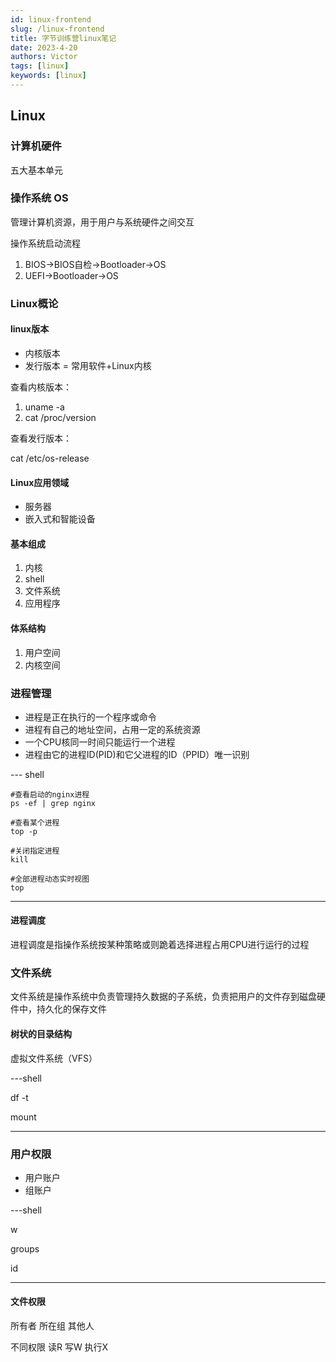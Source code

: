 ```yaml
---
id: linux-frontend
slug: /linux-frontend
title: 字节训练营linux笔记
date: 2023-4-20
authors: Victor
tags: [linux]
keywords: [linux]
---
```

<!--truncate-->

## Linux

### 计算机硬件

五大基本单元

### 操作系统 OS

管理计算机资源，用于用户与系统硬件之间交互

操作系统启动流程

1. BIOS->BIOS自检->Bootloader->OS
2. UEFI->Bootloader->OS

### Linux概论

#### linux版本

* 内核版本
* 发行版本 = 常用软件+Linux内核

查看内核版本：

1. uname -a
2. cat /proc/version

查看发行版本：

cat /etc/os-release

#### Linux应用领域

* 服务器
* 嵌入式和智能设备

#### 基本组成

1. 内核
2. shell
3. 文件系统
4. 应用程序

#### 体系结构

1. 用户空间
2. 内核空间

### 进程管理

* 进程是正在执行的一个程序或命令
* 进程有自己的地址空间，占用一定的系统资源
* 一个CPU核同一时间只能运行一个进程
* 进程由它的进程ID(PID)和它父进程的ID（PPID）唯一识别

--- shell

    #查看启动的nginx进程
    ps -ef | grep nginx

    #查看某个进程
    top -p 

    #关闭指定进程
    kill 

    #全部进程动态实时视图
    top

---

#### 进程调度

进程调度是指操作系统按某种策略或则跪着选择进程占用CPU进行运行的过程

### 文件系统

文件系统是操作系统中负责管理持久数据的子系统，负责把用户的文件存到磁盘硬件中，持久化的保存文件

#### 树状的目录结构

虚拟文件系统（VFS）

---shell

df -t

mount

---

### 用户权限

* 用户账户
* 组账户

---shell

w

groups

id

---

#### 文件权限

所有者
所在组
其他人

不同权限 读R 写W 执行X
